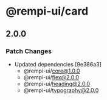 # @rempi-ui/card

## 2.0.0

### Patch Changes

- Updated dependencies [9e386a3]
  - @rempi-ui/core@1.0.0
  - @rempi-ui/flex@2.0.0
  - @rempi-ui/heading@2.0.0
  - @rempi-ui/typography@2.0.0
